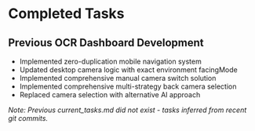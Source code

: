 # Completed Tasks

## Previous OCR Dashboard Development
- Implemented zero-duplication mobile navigation system
- Updated desktop camera logic with exact environment facingMode
- Implemented comprehensive manual camera switch solution
- Implemented comprehensive multi-strategy back camera selection
- Replaced camera selection with alternative AI approach

*Note: Previous current_tasks.md did not exist - tasks inferred from recent git commits.*